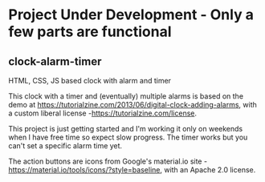 # Project Under Development - Only a few parts are functional
## clock-alarm-timer
HTML, CSS, JS based clock with alarm and timer

This clock with a timer and (eventually) multiple alarms is based on the demo at https://tutorialzine.com/2013/06/digital-clock-adding-alarms, with a custom liberal license -https://tutorialzine.com/license.

This project is just getting started and I'm working it only on weekends when I have free time so expect slow progress. The timer works but you can't set a specific alarm time yet.

The action buttons are icons from Google's material.io site - https://material.io/tools/icons/?style=baseline, with an Apache 2.0 license.

